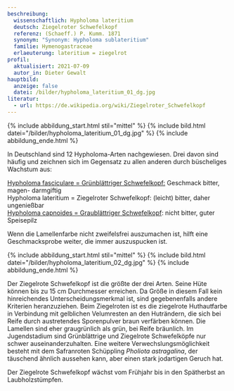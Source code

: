 ```yaml
---
beschreibung:
  wissenschaftlich: Hypholoma lateritium
  deutsch: Ziegelroter Schwefelkopf
  referenz: (Schaeff.) P. Kumm. 1871
  synonym: "Synonym: Hypholoma sublateritium"
  familie: Hymenogastraceae
  erlaeuterung: lateritium = ziegelrot
profil:
  aktualisiert: 2021-07-09
  autor_in: Dieter Gewalt
hauptbild:
  anzeige: false
  datei: /bilder/hypholoma_lateritium_01_dg.jpg
literatur:
  - url: https://de.wikipedia.org/wiki/Ziegelroter_Schwefelkopf
---
```

{% include abbildung_start.html stil="mittel" %}
{% include bild.html datei="/bilder/hypholoma_lateritium_01_dg.jpg" %}
{% include abbildung_ende.html %}

In Deutschland sind 12 Hypholoma-Arten nachgewiesen. Drei davon sind häufig und zeichnen sich im Gegensatz zu allen anderen durch büscheliges Wachstum aus:

[Hypholoma fasciculare = Grünblättriger Schwefelkopf:](/pilze/hypholoma-fasciculare-grünblättriger-schwefelkopf) Geschmack bitter, magen- darmgiftig\
Hypholoma lateritium = Ziegelroter Schwefelkopf: (leicht) bitter, daher ungenießbar\
[Hypholoma capnoides = Graublättriger Schwefelkopf](/pilze/hypholoma-capnoides-graublättriger-schwefelkopf): nicht bitter, guter Speisepilz

Wenn die Lamellenfarbe nicht zweifelsfrei auszumachen ist, hilft eine Geschmacksprobe weiter, die immer auszuspucken ist.

{% include abbildung_start.html stil="mittel" %}
{% include bild.html datei="/bilder/hypholoma_lateritium_02_dg.jpg" %}
{% include abbildung_ende.html %}

Der Ziegelrote Schwefelkopf ist die größte der drei Arten. Seine Hüte können bis zu 15 cm Durchmesser erreichen. Da Größe in diesem Fall kein hinreichendes Unterscheidungsmerkmal ist, sind gegebenenfalls andere Kriterien heranzuziehen. Beim Ziegelroten ist es die ziegelrote Huthautfarbe in Verbindung mit gelblichen Velumresten an den Huträndern, die sich bei Reife durch austretendes Sporenpulver braun verfärben können. Die Lamellen sind eher graugrünlich als grün, bei Reife bräunlich. Im Jugendstadium sind Grünblättrige und Ziegelrote Schwefelköpfe nur schwer auseinanderzuhalten. Eine weitere Verwechslungsmöglichkeit besteht mit dem Safranroten Schüppling *Pholiota astragalina*, der täuschend ähnlich aussehen kann, aber einen stark jodartigen Geruch hat.

Der Ziegelrote Schwefelkopf wächst vom Frühjahr bis in den Spätherbst an Laubholzstümpfen.
